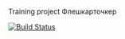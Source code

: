 Training project
Флешкарточкер

[![Build Status](https://travis-ci.org/alx-t/flashcards.png?branch=master,staging,production)](https://travis-ci.org/alx-t/flashcards)
